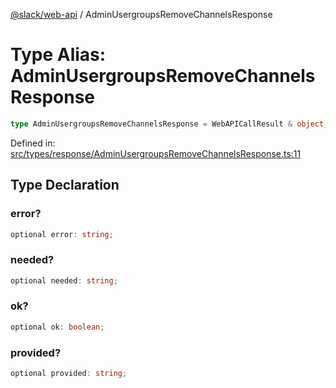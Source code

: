 [@slack/web-api](../index.md) / AdminUsergroupsRemoveChannelsResponse

# Type Alias: AdminUsergroupsRemoveChannelsResponse

```ts
type AdminUsergroupsRemoveChannelsResponse = WebAPICallResult & object;
```

Defined in: [src/types/response/AdminUsergroupsRemoveChannelsResponse.ts:11](https://github.com/slackapi/node-slack-sdk/blob/main/packages/web-api/src/types/response/AdminUsergroupsRemoveChannelsResponse.ts#L11)

## Type Declaration

### error?

```ts
optional error: string;
```

### needed?

```ts
optional needed: string;
```

### ok?

```ts
optional ok: boolean;
```

### provided?

```ts
optional provided: string;
```
